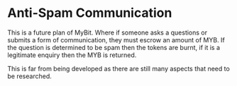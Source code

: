 # Anti-Spam Communication

This is a future plan of MyBit. Where if someone asks a questions or submits a form of communication, they must escrow an amount of MYB. If the question is determined to be spam then the tokens are burnt, if it is a legitimate enquiry then the MYB is returned.

This is far from being developed as there are still many aspects that need to be researched.

